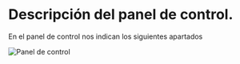 # Descripción del panel de control.
En el panel de control nos indican los siguientes apartados

![Panel de control](/root/docker-portainer/imagenes/captura1.png)
